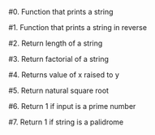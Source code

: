 #0. Function that prints a string 

#1. Function that prints a string in reverse 

#2. Return length of a string 

#3. Return factorial of a string 


#4. Returns value of x raised to y 

#5. Return natural square root 

#6. Return 1 if input is a prime number 

#7. Return 1 if string is a palidrome
